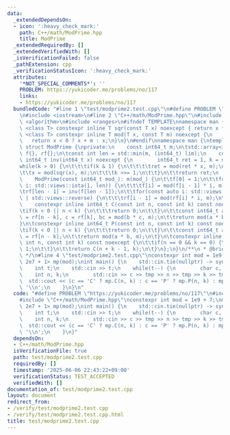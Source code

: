 ```yaml
---
data:
  _extendedDependsOn:
  - icon: ':heavy_check_mark:'
    path: C++/math/ModPrime.hpp
    title: ModPrime
  _extendedRequiredBy: []
  _extendedVerifiedWith: []
  _isVerificationFailed: false
  _pathExtension: cpp
  _verificationStatusIcon: ':heavy_check_mark:'
  attributes:
    '*NOT_SPECIAL_COMMENTS*': ''
    PROBLEM: https://yukicoder.me/problems/no/117
    links:
    - https://yukicoder.me/problems/no/117
  bundledCode: "#line 1 \"test/modprime2.test.cpp\"\n#define PROBLEM \"https://yukicoder.me/problems/no/117\"\
    \n#include <iostream>\n#line 2 \"C++/math/ModPrime.hpp\"\n#include <array>\n#include\
    \ <algorithm>\n#include <ranges>\n#ifndef TEMPLATE\nnamespace man {\ntemplate\
    \ <class T> constexpr inline T sqr(const T x) noexcept { return x * x; }\ntemplate\
    \ <class T> constexpr inline T mod(T x, const T m) noexcept {\n    x %= m;\n \
    \   return x < 0 ? x + m : x;\n}\n}\n#endif\nnamespace man {\ntemplate <int lim>\
    \ struct ModPrime {\nprivate:\n    const int64_t m;\n\tstd::array<int64_t, lim>\
    \ f{}, rf{};\n\tconst int len = std::min(m, (int64_t) lim);\n    constexpr inline\
    \ int64_t inv(int64_t x) noexcept {\n        int64_t ret = 1, k = m - 2;\n\t\t\
    while(k > 0) {\n\t\t\tif(k & 1) {\n\t\t\t\tret = mod(ret * x, m);\n\t\t\t}\n\t\
    \t\tx = mod(sqr(x), m);\n\t\t\tk >>= 1;\n\t\t}\n\t\treturn ret;\n    }\npublic:\n\
    \    ModPrime(const int64_t mod_): m(mod_) {\n\t\tf[0] = 1;\n\t\tfor(const auto\
    \ i: std::views::iota(1, len)) {\n\t\t\tf[i] = mod(f[i - 1] * i, m);\n\t\t}\n\t\
    \trf[len - 1] = inv(f[len - 1]);\n\t\tfor(const auto i: std::views::iota(1, len)\
    \ | std::views::reverse) {\n\t\t\trf[i - 1] = mod(rf[i] * i, m);\n\t\t}\n    }\n\
    \    constexpr inline int64_t C(const int n, const int k) const noexcept {\n\t\
    \tif(k < 0 || n < k) {\n\t\t\treturn 0;\n\t\t}\n\t\tconst int64_t a = f[n], b\
    \ = rf[n - k], c = rf[k], bc = mod(b * c, m);\n\t\treturn mod(a * bc, m);\n\t\
    }\n\tconstexpr inline int64_t P(const int n, const int k) const noexcept {\n\t\
    \tif(k < 0 || n < k) {\n\t\t\treturn 0;\n\t\t}\n\t\tconst int64_t a = f[n], b\
    \ = rf[n - k];\n\t\treturn mod(a * b, m);\n\t}\n\tconstexpr inline int64_t H(const\
    \ int n, const int k) const noexcept {\n\t\tif(n == 0 && k == 0) {\n\t\t\treturn\
    \ 1;\n\t\t}\n\t\treturn C(n + k - 1, k);\n\t}\n};\n}\n/**\n * @brief ModPrime\n\
    \ */\n#line 4 \"test/modprime2.test.cpp\"\nconstexpr int mod = 1e9 + 7;\nman::ModPrime<(int)\
    \ 2e7 + 1> mp(mod);\nint main() {\n    std::cin.tie(nullptr) -> sync_with_stdio(false);\n\
    \    int t;\n    std::cin >> t;\n    while(t--) {\n        char c, tmp;\n    \
    \    int n, k;\n        std::cin >> c >> tmp >> n >> tmp >> k >> tmp;\n      \
    \  std::cout << (c == 'C' ? mp.C(n, k) : c == 'P' ? mp.P(n, k) : mp.H(n, k)) <<\
    \ '\\n';\n    }\n}\n"
  code: "#define PROBLEM \"https://yukicoder.me/problems/no/117\"\n#include <iostream>\n\
    #include \"C++/math/ModPrime.hpp\"\nconstexpr int mod = 1e9 + 7;\nman::ModPrime<(int)\
    \ 2e7 + 1> mp(mod);\nint main() {\n    std::cin.tie(nullptr) -> sync_with_stdio(false);\n\
    \    int t;\n    std::cin >> t;\n    while(t--) {\n        char c, tmp;\n    \
    \    int n, k;\n        std::cin >> c >> tmp >> n >> tmp >> k >> tmp;\n      \
    \  std::cout << (c == 'C' ? mp.C(n, k) : c == 'P' ? mp.P(n, k) : mp.H(n, k)) <<\
    \ '\\n';\n    }\n}"
  dependsOn:
  - C++/math/ModPrime.hpp
  isVerificationFile: true
  path: test/modprime2.test.cpp
  requiredBy: []
  timestamp: '2025-06-06 22:43:22+09:00'
  verificationStatus: TEST_ACCEPTED
  verifiedWith: []
documentation_of: test/modprime2.test.cpp
layout: document
redirect_from:
- /verify/test/modprime2.test.cpp
- /verify/test/modprime2.test.cpp.html
title: test/modprime2.test.cpp
---
```

